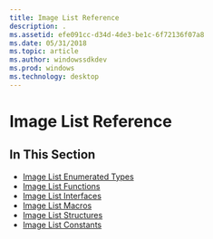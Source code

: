 ```yaml
---
title: Image List Reference
description: .
ms.assetid: efe091cc-d34d-4de3-be1c-6f72136f07a8
ms.date: 05/31/2018
ms.topic: article
ms.author: windowssdkdev
ms.prod: windows
ms.technology: desktop
---
```


# Image List Reference

## In This Section

-   [Image List Enumerated Types](bumper-image-lists-reference-enumerated-types.md)
-   [Image List Functions](bumper-image-lists-reference-functions.md)
-   [Image List Interfaces](bumper-image-lists-reference-interfaces.md)
-   [Image List Macros](bumper-image-lists-reference-macros.md)
-   [Image List Structures](bumper-image-lists-reference-structures.md)
-   [Image List Constants](image-list-constants.md)

 

 




